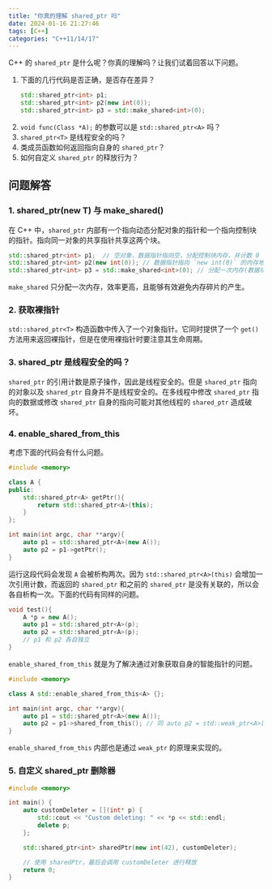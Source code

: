 ```yaml
---
title: "你真的理解 shared_ptr 吗"
date: 2024-01-16 21:27:46
tags: [C++]
categories: "C++11/14/17"
---
```


C++ 的 `shared_ptr` 是什么呢？你真的理解吗？让我们试着回答以下问题。

1. 下面的几行代码是否正确，是否存在差异？
   ```cpp
   std::shared_ptr<int> p1;
   std::shared_ptr<int> p2(new int(0));
   std::shared_ptr<int> p3 = std::make_shared<int>(0);
   ```
2. `void func(Class *A);` 的参数可以是 `std::shared_ptr<A>` 吗？
3. `shared_ptr<T>` 是线程安全的吗？
4. 类成员函数如何返回指向自身的 `shared_ptr`？
5. 如何自定义 `shared_ptr` 的释放行为？

## 问题解答

### 1. shared_ptr<T>(new T) 与 make_shared<T>()

在 C++ 中，`shared_ptr` 内部有一个指向动态分配对象的指针和一个指向控制块的指针。指向同一对象的共享指针共享这两个块。

```cpp
std::shared_ptr<int> p1;  // 空对象，数据指针指向空，分配控制块内存，并计数 0
std::shared_ptr<int> p2(new int(0)); // 数据指针指向 `new int(0)` 的内存地址，分配控制块内存，计数 1
std::shared_ptr<int> p3 = std::make_shared<int>(0); // 分配一次内存(数据块+计数块), 数据指针指向数据块，控制块计数为1
```

`make_shared` 只分配一次内存，效率更高，且能够有效避免内存碎片的产生。

### 2. 获取裸指针

`std::shared_ptr<T>` 构造函数中传入了一个对象指针。它同时提供了一个 `get()` 方法用来返回裸指针，但是在使用裸指针时要注意其生命周期。

### 3. shared_ptr<T> 是线程安全的吗？

`shared_ptr` 的引用计数是原子操作，因此是线程安全的。但是 `shared_ptr` 指向的对象以及 `shared_ptr` 自身并不是线程安全的。在多线程中修改 `shared_ptr` 指向的数据或修改 `shared_ptr` 自身的指向可能对其他线程的 `shared_ptr` 造成破坏。

### 4. enable_shared_from_this

考虑下面的代码会有什么问题。

```cpp
#include <memory>

class A {
public:
    std::shared_ptr<A> getPtr(){
        return std::shared_ptr<A>(this);
    }
};

int main(int argc, char **argv){
    auto p1 = std::shared_ptr<A>(new A());
    auto p2 = p1->getPtr();
}
```

运行这段代码会发现 `A` 会被析构两次。因为 `std::shared_ptr<A>(this)` 会增加一次引用计数，而返回的 `shared_ptr` 和之前的 `shared_ptr` 是没有关联的，所以会各自析构一次。下面的代码有同样的问题。

```cpp
void test(){
    A *p = new A();
    auto p1 = std::shared_ptr<A>(p);
    auto p2 = std::shared_ptr<A>(p);
    // p1 和 p2 各自独立
}
```

`enable_shared_from_this` 就是为了解决通过对象获取自身的智能指针的问题。

```cpp
#include <memory>

class A std::enable_shared_from_this<A> {};

int main(int argc, char **argv){
    auto p1 = std::shared_ptr<A>(new A());
    auto p2 = p1->shared_from_this(); // 同 auto p2 = std::weak_ptr<A>(p1);
}
```

`enable_shared_from_this` 内部也是通过 `weak_ptr` 的原理来实现的。

### 5. 自定义 shared_ptr 删除器

```cpp
#include <memory>

int main() {
    auto customDeleter = [](int* p) {
        std::cout << "Custom deleting: " << *p << std::endl;
        delete p;
    };

    std::shared_ptr<int> sharedPtr(new int(42), customDeleter);

    // 使用 sharedPtr，最后会调用 customDeleter 进行释放
    return 0;
}
```